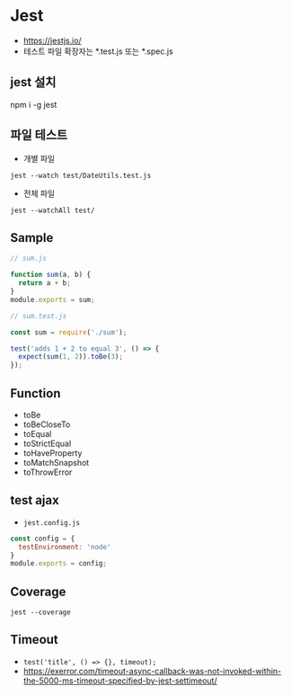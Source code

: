 # Jest
* https://jestjs.io/
* 테스트 파일 확장자는 *.test.js 또는 *.spec.js

## jest 설치
npm i -g jest

## 파일 테스트
* 개별 파일

```
jest --watch test/DateUtils.test.js
```

* 전체 파일

```
jest --watchAll test/
```

## Sample

```js
// sum.js

function sum(a, b) {
  return a + b;
}
module.exports = sum;
```

```js
// sum.test.js

const sum = require('./sum');

test('adds 1 + 2 to equal 3', () => {
  expect(sum(1, 2)).toBe(3);
});
```

## Function
* toBe
* toBeCloseTo
* toEqual
* toStrictEqual
* toHaveProperty
* toMatchSnapshot
* toThrowError

## test ajax
* `jest.config.js`

```js
const config = {
  testEnvironment: 'node'
}
module.exports = config;
```

## Coverage
```
jest --coverage
```

## Timeout
* `test('title', () => {}, timeout);`
* https://exerror.com/timeout-async-callback-was-not-invoked-within-the-5000-ms-timeout-specified-by-jest-settimeout/
